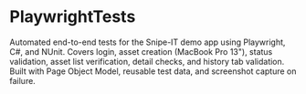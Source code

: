 # PlaywrightTests
Automated end-to-end tests for the Snipe-IT demo app using Playwright, C#, and NUnit. Covers login, asset creation (MacBook Pro 13"), status validation, asset list verification, detail checks, and history tab validation. Built with Page Object Model, reusable test data, and screenshot capture on failure.

